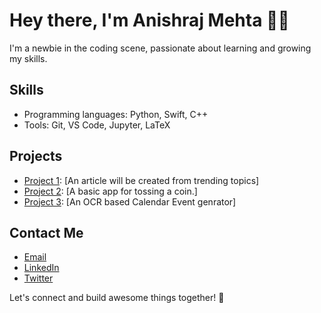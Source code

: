 <!--
**anishrajmehta/anishrajmehta** is a ✨ _special_ ✨ repository because its `README.md` (this file) appears on your GitHub profile.

Here are some ideas to get you started:

- 🔭 I’m currently working on ...
- 🌱 I’m currently learning ...
- 👯 I’m looking to collaborate on ...
- 🤔 I’m looking for help with ...
- 💬 Ask me about ...
- 📫 How to reach me: ...
- 😄 Pronouns: ...
- ⚡ Fun fact: ...
-->

# Hey there, I'm Anishraj Mehta 👋🏼

I'm a newbie in the coding scene, passionate about learning and growing my skills. 

## Skills

- Programming languages: Python, Swift, C++
- Tools: Git, VS Code, Jupyter, LaTeX

## Projects

- [Project 1](https://github.com/anishrajmehta/news-article): [An article will be created from trending topics]
- [Project 2](https://github.com/anishrajmehta/Flip-a-coin): [A basic app for tossing a coin.]
- [Project 3](https://github.com/anishrajmehta/caendar-snap): [An OCR based Calendar Event genrator]

## Contact Me

- [Email](mailto:anishrajmehta@icloud.com)
- [LinkedIn](https://www.linkedin.com/in/anishraj-mehta-b23a74161)
- [Twitter](https://twitter.com/AnishrajMehta)

Let's connect and build awesome things together! 🚀
